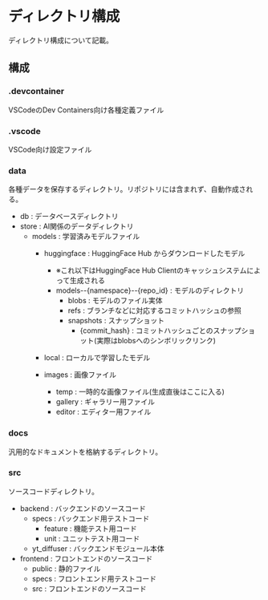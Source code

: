 # ディレクトリ構成

ディレクトリ構成について記載。

## 構成

### .devcontainer

VSCodeのDev Containers向け各種定義ファイル

### .vscode

VSCode向け設定ファイル

### data

各種データを保存するディレクトリ。リポジトリには含まれず、自動作成される。

- db : データベースディレクトリ
- store : AI関係のデータディレクトリ
  - models : 学習済みモデルファイル
    - huggingface : HuggingFace Hub からダウンロードしたモデル
      - ※これ以下はHuggingFace Hub Clientのキャッシュシステムによって生成される
      - models--{namespace}--{repo_id} : モデルのディレクトリ
        - blobs : モデルのファイル実体
        - refs : ブランチなどに対応するコミットハッシュの参照
        - snapshots : スナップショット
            - {commit_hash} : コミットハッシュごとのスナップショット(実際はblobsへのシンボリックリンク)
    - local : ローカルで学習したモデル

    - images : 画像ファイル
      - temp : 一時的な画像ファイル(生成直後はここに入る)
      - gallery : ギャラリー用ファイル
      - editor : エディター用ファイル

### docs

汎用的なドキュメントを格納するディレクトリ。

### src

ソースコードディレクトリ。

- backend : バックエンドのソースコード
  - specs : バックエンド用テストコード
    - feature : 機能テスト用コード
    - unit : ユニットテスト用コード
  - yt_diffuser : バックエンドモジュール本体
- frontend : フロントエンドのソースコード
  - public : 静的ファイル
  - specs : フロントエンド用テストコード
  - src : フロントエンドのソースコード